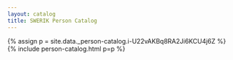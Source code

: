 ```yaml
---
layout: catalog
title: SWERIK Person Catalog
---
```

{% assign p = site.data._person-catalog.i-U22vAKBq8RA2Ji6KCU4j6Z %}
{% include person-catalog.html p=p %}


